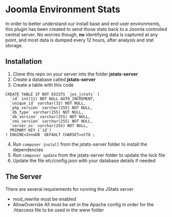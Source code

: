 # Joomla Environment Stats

In order to better understand our install base and end user environments, this plugin has been created to send
those stats back to a Joomla controlled central server. No worries though, __no__ identifying data is captured
at any point, and most data is dumped every 12 hours, after analysis and stat storage.

## Installation

1. Clone this repo on your server into the folder **jstats-server**
2. Create a database called **jstats-server**
3. Create a table with this code
```
CREATE TABLE IF NOT EXISTS `jos_jstats` (
  `id` int(11) NOT NULL AUTO_INCREMENT,
  `unique_id` varchar(32) NOT NULL,
  `php_version` varchar(255) NOT NULL,
  `db_type` varchar(255) NOT NULL,
  `db_version` varchar(255) NOT NULL,
  `cms_version` varchar(255) NOT NULL,
  `server_os` varchar(255) NOT NULL,
  PRIMARY KEY (`id`)
) ENGINE=InnoDB  DEFAULT CHARSET=utf8 ;
```

4. Run ```composer install``` from the jstats-server folder to install the dependencies
5. Run ```composer update``` from the jstats-server folder to update the lock file
6. Update the file etc/config.json with your database details if needed

## The Server

There are several requirements for running the JStats server

* mod_rewrite must be enabled
* AllowOverride All must be set in the Apache config in order for the .htaccess file to be used in the www folder
